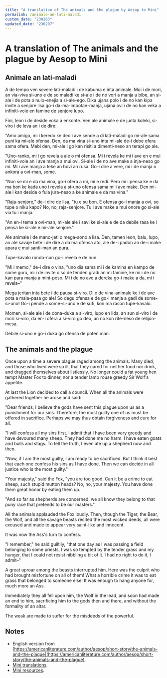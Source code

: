 ```yaml
---
title: "A translation of The animals and the plague by Aesop to Mini"
permalink: /animale-an-lati-maladi
custom_date: "230203"
updated_date: "230207"
---
```


# A translation of The animals and the plague by Aesop to Mini

## Animale an lati-maladi

A de tempo ven severe lati-maladi i de kabuma e inta animale. Mui i de mori, an via-viva si-uno e de so maladi ke si-ale i de no vori a manja u bibe, an si-ale i de pota o nulo-enejia a si-ale-ego. Dika ujana polo i de no kan kipa invite a senjore lisa go-i da-ma-impotan-manja, ujana ovi i de no kan veka a infiniti-vole en famine de senjore lupo.

Fini, leon i de deside voka a enkonte. Ven ale animale e de junta koleki, si-viro i de leva an i de dire:

"Amo amigo, mi i keredo ke deo i ave sende a di lati-maladi go mi-ale sama puni ka mi-ale ofensa. Den, da ma vina si-uno inta mi-ale de-i debe ofera sama ofera. Mebi den, mi-ale i go kan risiti a dimenti-neso an terapi go ale.

"Uno-ranko, mi i go revela a ale o mi ofensa. Mi i revela ke mi i ave en e mui infiniti-vole an i ave manja a mui ovi. Si-ale i de no ave make a inja-neso go mi. Mi i ave manja a teke an bovi an rusa. Go-i dire a vere, mi i de manja o ankora a ovi-man, some.

"Nun se mi e da ma vina, go-i ofera a mi, mi e redi. Pero mi i pensa ke e da ma bon ke kada uno i revela a si-uno ofensa sama mi i ave make. Den mi-ale i kan deside o fula jura-neso a ke animale e da ma vina."

"Raja-senjore," de-i dire de lisa, "tu e su bon. E ofensa go-i manja a ovi, so tupe o niku kapo? No, no, raja-senjore. Tu i ave make a mui onore go si-ale via tu i manja.

"An en-i tema a ovi-man, mi-ale ale i savi ke si-ale e de da debile rasa ke i pensa ke si-ale e mi-ale senjore."

Ale animale i de mano-jeti o mega-sono a lisa. Den, tamen leon, balu, lupo, an ale savaje bete i de dire a da ma ofensa ato, ale de-i padon an de-i make apara e mui santi-man an pura.

Tupe-kavalo rondo-nun go-i revela e de nun.

"Mi i memo," de-i dire o vina, "uno dia sama mi i de kamina en kampo de some guru, mi i de invite o so de tenden gradi an mi famine, ke mi i de no kan para manja a mini-peso. Mi i de no ave a dereka go-i make a da, mi i revela–"

Mega jeritan inta bete i de pausa si-viro. Di e de vina-animale ke i de ave pota a mala-pasa go ale! So degu ofensa e de go-i manja a gadi de some-si-uno! Go-i pende a some-si-uno e de sufi, kon ma rason tupe-kavalo.

Momen, si-ale ale i de dona-duka a si-viro, lupo en lida, an sun si-viro i de mori si-viro, da en-i ofera a si-viro go deo, an no kon rite-neso de relijon-mesa.

Debile si-uno e go-i duka go ofensa de poten man.

## The animals and the plague

Once upon a time a severe plague raged among the animals. Many died, and those who lived were so ill, that they cared for neither food nor drink, and dragged themselves about listlessly. No longer could a fat young hen tempt Master Fox to dinner, nor a tender lamb rouse greedy Sir Wolf's appetite.

At last the Lion decided to call a council. When all the animals were gathered together he arose and said:

"Dear friends, I believe the gods have sent this plague upon us as a punishment for our sins. Therefore, the most guilty one of us must be offered in sacrifice. Perhaps we may thus obtain forgiveness and cure for all.

"I will confess all my sins first. I admit that I have been very greedy and have devoured many sheep. They had done me no harm. I have eaten goats and bulls and stags. To tell the truth, I even ate up a shepherd now and then.

"Now, if I am the most guilty, I am ready to be sacrificed. But I think it best that each one confess his sins as I have done. Then we can decide in all justice who is the most guilty."

"Your majesty," said the Fox, "you are too good. Can it be a crime to eat sheep, such stupid mutton heads? No, no, your majesty. You have done them great honor by eating them up.

"And so far as shepherds are concerned, we all know they belong to that puny race that pretends to be our masters."

All the animals applauded the Fox loudly. Then, though the Tiger, the Bear, the Wolf, and all the savage beasts recited the most wicked deeds, all were excused and made to appear very saint-like and innocent.

It was now the Ass's turn to confess.

"I remember," he said guiltily, "that one day as I was passing a field belonging to some priests, I was so tempted by the tender grass and my hunger, that I could not resist nibbling a bit of it. I had no right to do it, I admit–"

A great uproar among the beasts interrupted him. Here was the culprit who had brought misfortune on all of them! What a horrible crime it was to eat grass that belonged to someone else! It was enough to hang anyone for, much more an Ass.

Immediately they all fell upon him, the Wolf in the lead, and soon had made an end to him, sacrificing him to the gods then and there, and without the formality of an altar.

The weak are made to suffer for the misdeeds of the powerful.

## Notes

- English version from [https://americanliterature.com/author/aesop/short-story/the-animals-and-the-plague](https://americanliterature.com/author/aesop/short-story/the-animals-and-the-plague).
- [Mini translations](/mini-translations).
- [Mini resources](/mini-resources).
